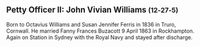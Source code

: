 ## Petty Officer II: John Vivian Williams <small>(12‑27‑5)</small>

Born to Octavius Williams and Susan Jennifer Ferris in 1836 in Truro, Cornwall. He married Fanny Frances Buzacott 9 April 1863 in Rockhampton. Again on Station in Sydney with the Royal Navy and stayed after discharge.

